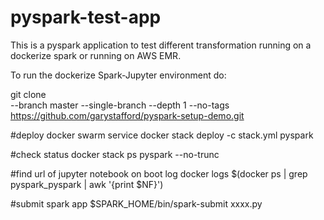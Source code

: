 # pyspark-test-app

This is a pyspark application to test different transformation running on a dockerize spark or running on AWS EMR.


To run the dockerize Spark-Jupyter environment do:

git clone \
  --branch master --single-branch --depth 1 --no-tags \
  https://github.com/garystafford/pyspark-setup-demo.git

#deploy docker swarm service
docker stack deploy -c stack.yml pyspark

#check status
docker stack ps pyspark --no-trunc

#find url of jupyter notebook on boot log
docker logs $(docker ps | grep pyspark_pyspark | awk '{print $NF}')

#submit spark app 
$SPARK_HOME/bin/spark-submit xxxx.py
